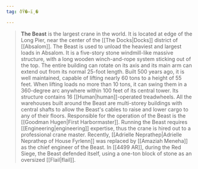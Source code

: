 ```yaml
---
tag: ðŸ�—ï¸�

---
```

> **The Beast** is the largest crane in the world. It is located at edge of the Long Pier, near the center of the [[The Docks|Docks]] district of [[Absalom]]. The Beast is used to unload the heaviest and largest loads in Absalom. It is a five-story stone windmill-like massive structure, with a long wooden winch-and-rope system sticking out of the top. The entire building can rotate on its axis and its main arm can extend out from its normal 25-foot length. Built 500 years ago, it is well maintained, capable of lifting nearly 60 tons to a height of 55 feet. When lifting loads no more than 10 tons, it can swing them in a 360-degree arc anywhere within 100 feet of its central tower. Its structure contains 16 [[Human|human]]-operated treadwheels. All the warehouses built around the Beast are multi-storey buildings with central shafts to allow the Beast's cables to raise and lower cargo to any of their floors.
> Responsible for the operation of the Beast is the [[Goodman Hugen|First Harbormaster]]. Running the Beast requires [[Engineering|engineering]] expertise, thus the crane is hired out to a professional crane master. Recently, [[Adrielle Neprathep|Adrielle Neprathep of House Fyrlenn]] was replaced by [[Amaziah Meneha]] as the chief engineer of the Beast.
> In [[4499 AR]], during the Red Siege, the Beast defended itself, using a one-ton block of stone as an oversized [[Flail|flail]].







